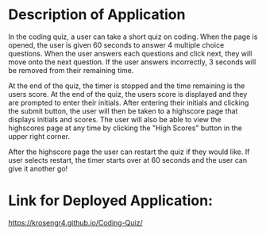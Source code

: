 # Description of Application
In the coding quiz, a user can take a short quiz on coding. 
When the page is opened, the user is given 60 seconds to answer 4 multiple choice questions.
When the user answers each questions and click next, they will move onto the next question.
If the user answers incorrectly, 3 seconds will be removed from their remaining time.

At the end of the quiz, the timer is stopped and the time remaining is the users score.
At the end of the quiz, the users score is displayed and they are prompted to enter their initials.
After entering their initials and clicking the submit button, the user will then be taken to a highscore page that displays initials and scores.
The user will also be able to view the highscores page at any time by clicking the "High Scores" button in the upper right corner. 

After the highscore page the user can restart the quiz if they would like. If user selects restart, the timer starts over at 60 seconds and the user can give it another go!


# Link for Deployed Application:
https://krosengr4.github.io/Coding-Quiz/

